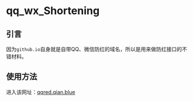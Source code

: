 # qq_wx_Shortening

## 引言

因为`github.io`自身就是自带QQ、微信防红的域名，所以是用来做防红接口的不错材料。

## 使用方法

进入该网址：[qqred.qian.blue](https://qqred.qian.blue)


